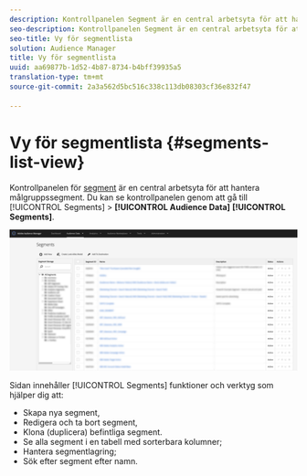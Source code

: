```yaml
---
description: Kontrollpanelen Segment är en central arbetsyta för att hantera mål.
seo-description: Kontrollpanelen Segment är en central arbetsyta för att hantera mål.
seo-title: Vy för segmentlista
solution: Audience Manager
title: Vy för segmentlista
uuid: aa69877b-1d52-4b87-8734-b4bff39935a5
translation-type: tm+mt
source-git-commit: 2a3a562d5bc516c338c113db08303cf36e832f47

---
```



# Vy för segmentlista {#segments-list-view}

Kontrollpanelen för [segment](https://bank.demdex.com/portal/Segments/SegmentBuilder.ddx#list) är en central arbetsyta för att hantera målgruppssegment. Du kan se kontrollpanelen genom att gå till [!UICONTROL Segments] > **[!UICONTROL Audience Data]** **[!UICONTROL Segments]**.

![segment-dashboard](assets/segments-dashboard.png)

Sidan innehåller [!UICONTROL Segments] funktioner och verktyg som hjälper dig att:

* Skapa nya segment,
* Redigera och ta bort segment,
* Klona (duplicera) befintliga segment.
* Se alla segment i en tabell med sorterbara kolumner;
* Hantera segmentlagring;
* Sök efter segment efter namn.
